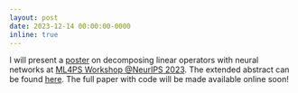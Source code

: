 ```yaml
---
layout: post
date: 2023-12-14 00:00:00-0000
inline: true
---
```


I will present a [poster](https://neurips.cc/virtual/2023/76253) on decomposing linear operators with neural networks at [ML4PS Workshop @NeurIPS 2023](https://ml4physicalsciences.github.io/2023/).
The extended abstract can be found [here](https://ml4physicalsciences.github.io/2023/files/NeurIPS_ML4PS_2023_225.pdf).
The full paper with code will be made available online soon!
 